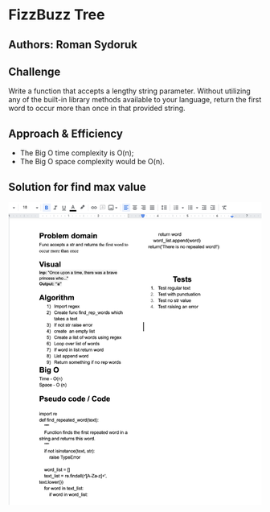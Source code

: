 # FizzBuzz Tree

## Authors: Roman Sydoruk

## Challenge
Write a function that accepts a lengthy string parameter.
Without utilizing any of the built-in library methods available to your language, return the first word to occur more than once in that provided string.

## Approach & Efficiency
* The Big O time complexity is O(n);
* The Big O space complexity would be O(n).


    
## Solution for find max value
<img src="https://github.com/sydoruk89/python-data-structures-and-algorithms/blob/master/assets/repeated_words.png">